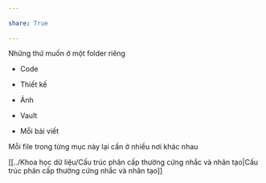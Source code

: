 ---  
share: True  
---  
Những thứ muốn ở một folder riêng  
- Code  
- Thiết kế  
- Ảnh  
- Vault  
- Mỗi bài viết  
  
Mỗi file trong từng mục này lại cần ở nhiều nơi khác nhau  
  
[[../Khoa học dữ liệu/Cấu trúc phân cấp thường cứng nhắc và nhân tạo|Cấu trúc phân cấp thường cứng nhắc và nhân tạo]]